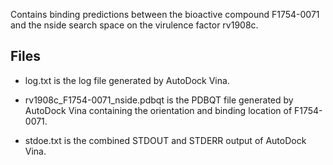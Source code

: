 Contains binding predictions between the bioactive compound F1754-0071 and the nside search space on the virulence factor rv1908c.

## Files

- log.txt is the log file generated by AutoDock Vina.

- rv1908c_F1754-0071_nside.pdbqt is the PDBQT file generated by AutoDock Vina containing the orientation and binding location of F1754-0071.

- stdoe.txt is the combined STDOUT and STDERR output of AutoDock Vina.

